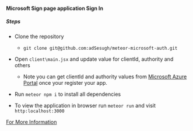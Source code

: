 #### Microsoft Sign page application Sign In

##### Steps
- Clone the repository
  - `git clone git@github.com:adSesugh/meteor-microsoft-auth.git`

- Open `client\main.jsx` and update value for clientId, authority and others 
  - Note you can get clientId and authority values from [Microsoft Azure Portal](https://portal.azure.com) once your register your app.

- Run `meteor npm i` to install all dependencies


- To view the application in browser run `meteor run` and visit `http:localhost:3000`


[For More Information](https://www.npmjs.com/package/@azure/msal-react)